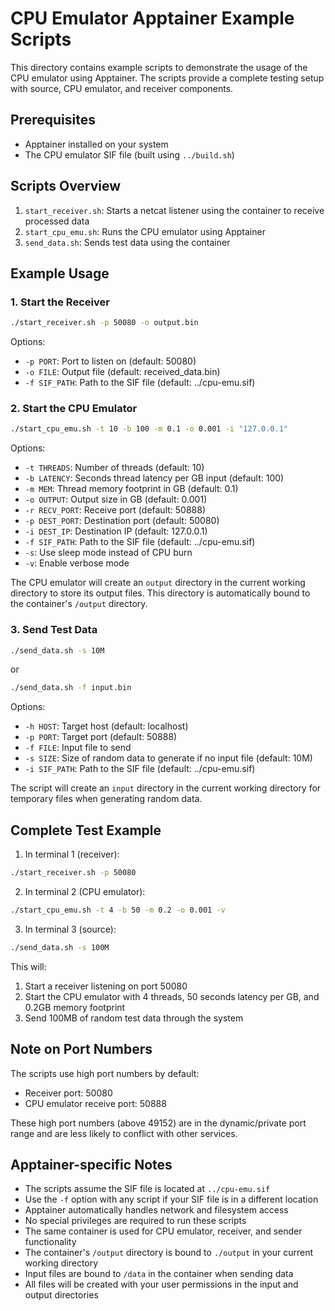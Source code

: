 # CPU Emulator Apptainer Example Scripts

This directory contains example scripts to demonstrate the usage of the CPU emulator using Apptainer. The scripts provide a complete testing setup with source, CPU emulator, and receiver components.

## Prerequisites

- Apptainer installed on your system
- The CPU emulator SIF file (built using `../build.sh`)

## Scripts Overview

1. `start_receiver.sh`: Starts a netcat listener using the container to receive processed data
2. `start_cpu_emu.sh`: Runs the CPU emulator using Apptainer
3. `send_data.sh`: Sends test data using the container

## Example Usage

### 1. Start the Receiver

```bash
./start_receiver.sh -p 50080 -o output.bin
```

Options:
- `-p PORT`: Port to listen on (default: 50080)
- `-o FILE`: Output file (default: received_data.bin)
- `-f SIF_PATH`: Path to the SIF file (default: ../cpu-emu.sif)

### 2. Start the CPU Emulator

```bash
./start_cpu_emu.sh -t 10 -b 100 -m 0.1 -o 0.001 -i "127.0.0.1"
```

Options:
- `-t THREADS`: Number of threads (default: 10)
- `-b LATENCY`: Seconds thread latency per GB input (default: 100)
- `-m MEM`: Thread memory footprint in GB (default: 0.1)
- `-o OUTPUT`: Output size in GB (default: 0.001)
- `-r RECV_PORT`: Receive port (default: 50888)
- `-p DEST_PORT`: Destination port (default: 50080)
- `-i DEST_IP`: Destination IP (default: 127.0.0.1)
- `-f SIF_PATH`: Path to the SIF file (default: ../cpu-emu.sif)
- `-s`: Use sleep mode instead of CPU burn
- `-v`: Enable verbose mode

The CPU emulator will create an `output` directory in the current working directory to store its output files. This directory is automatically bound to the container's `/output` directory.

### 3. Send Test Data

```bash
./send_data.sh -s 10M
```

or

```bash
./send_data.sh -f input.bin
```

Options:
- `-h HOST`: Target host (default: localhost)
- `-p PORT`: Target port (default: 50888)
- `-f FILE`: Input file to send
- `-s SIZE`: Size of random data to generate if no input file (default: 10M)
- `-i SIF_PATH`: Path to the SIF file (default: ../cpu-emu.sif)

The script will create an `input` directory in the current working directory for temporary files when generating random data.

## Complete Test Example

1. In terminal 1 (receiver):
```bash
./start_receiver.sh -p 50080
```

2. In terminal 2 (CPU emulator):
```bash
./start_cpu_emu.sh -t 4 -b 50 -m 0.2 -o 0.001 -v
```

3. In terminal 3 (source):
```bash
./send_data.sh -s 100M
```

This will:
1. Start a receiver listening on port 50080
2. Start the CPU emulator with 4 threads, 50 seconds latency per GB, and 0.2GB memory footprint
3. Send 100MB of random test data through the system

## Note on Port Numbers
The scripts use high port numbers by default:
- Receiver port: 50080
- CPU emulator receive port: 50888

These high port numbers (above 49152) are in the dynamic/private port range and are less likely to conflict with other services.

## Apptainer-specific Notes
- The scripts assume the SIF file is located at `../cpu-emu.sif`
- Use the `-f` option with any script if your SIF file is in a different location
- Apptainer automatically handles network and filesystem access
- No special privileges are required to run these scripts
- The same container is used for CPU emulator, receiver, and sender functionality
- The container's `/output` directory is bound to `./output` in your current working directory
- Input files are bound to `/data` in the container when sending data
- All files will be created with your user permissions in the input and output directories
